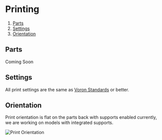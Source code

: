 # Printing

1. [Parts](#parts)
2. [Settings](#settings)
3. [Orientation](#orientation)

## Parts

Coming Soon


## Settings

All print settings are the same as [Voron Standards](https://docs.vorondesign.com/sourcing.html#print-settings) or better.


## Orientation

Print orientation is flat on the parts back with supports enabled currently, we are working on models with integrated supports.

![Print Orientation](https://github.com/Hellsparks/StealthChanger/blob/main/media/Print_orientation.jpg?raw=true)

